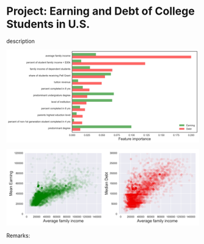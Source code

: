 # Project: Earning and Debt of College Students in U.S.


description

![figure1](figure1.jpg) 

![figure2](figure2.jpg) 


Remarks:



